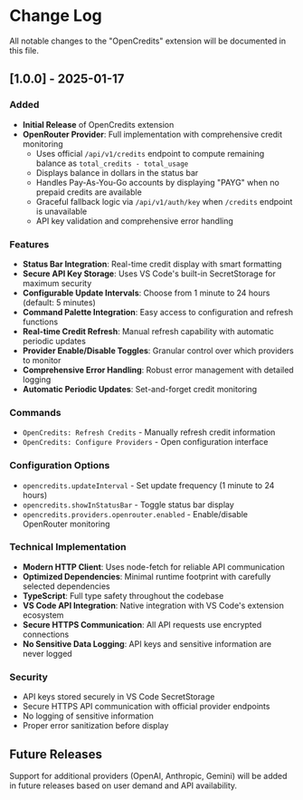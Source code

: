 # Change Log

All notable changes to the "OpenCredits" extension will be documented in this file.

## [1.0.0] - 2025-01-17

### Added
- **Initial Release** of OpenCredits extension
- **OpenRouter Provider**: Full implementation with comprehensive credit monitoring
  - Uses official `/api/v1/credits` endpoint to compute remaining balance as `total_credits - total_usage`
  - Displays balance in dollars in the status bar
  - Handles Pay-As-You-Go accounts by displaying "PAYG" when no prepaid credits are available
  - Graceful fallback logic via `/api/v1/auth/key` when `/credits` endpoint is unavailable
  - API key validation and comprehensive error handling

### Features
- **Status Bar Integration**: Real-time credit display with smart formatting
- **Secure API Key Storage**: Uses VS Code's built-in SecretStorage for maximum security
- **Configurable Update Intervals**: Choose from 1 minute to 24 hours (default: 5 minutes)
- **Command Palette Integration**: Easy access to configuration and refresh functions
- **Real-time Credit Refresh**: Manual refresh capability with automatic periodic updates
- **Provider Enable/Disable Toggles**: Granular control over which providers to monitor
- **Comprehensive Error Handling**: Robust error management with detailed logging
- **Automatic Periodic Updates**: Set-and-forget credit monitoring

### Commands
- `OpenCredits: Refresh Credits` - Manually refresh credit information
- `OpenCredits: Configure Providers` - Open configuration interface

### Configuration Options
- `opencredits.updateInterval` - Set update frequency (1 minute to 24 hours)
- `opencredits.showInStatusBar` - Toggle status bar display
- `opencredits.providers.openrouter.enabled` - Enable/disable OpenRouter monitoring

### Technical Implementation
- **Modern HTTP Client**: Uses node-fetch for reliable API communication
- **Optimized Dependencies**: Minimal runtime footprint with carefully selected dependencies
- **TypeScript**: Full type safety throughout the codebase
- **VS Code API Integration**: Native integration with VS Code's extension ecosystem
- **Secure HTTPS Communication**: All API requests use encrypted connections
- **No Sensitive Data Logging**: API keys and sensitive information are never logged

### Security
- API keys stored securely in VS Code SecretStorage
- Secure HTTPS API communication with official provider endpoints
- No logging of sensitive information
- Proper error sanitization before display

## Future Releases

Support for additional providers (OpenAI, Anthropic, Gemini) will be added in future releases based on user demand and API availability.
